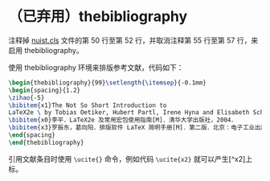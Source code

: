# （已弃用）thebibliography

注释掉 [nuist.cls](https://github.com/sakronos/NUIST\_Bachelor\_Thesis\_LaTeX\_Template/blob/main/nuist.cls) 文件的第 50 行至第 52 行，并取消注释第 55 行至第 57 行，来启用 thebibliography。

使用 thebibliography 环境来排版参考文献，代码如下：

```latex
\begin{thebibliography}{99}\setlength{\itemsep}{-0.1mm}
\begin{spacing}{1.2}
\zihao{-5}
\bibitem{x1}The Not So Short Introduction to
LaTeX2e \ by Tobias Oetiker, Hubert Partl, Irene Hyna and Elisabeth Schlegl.
\bibitem{x0}李平．LaTeX2e 及常用宏包使用指南[M]．清华大学出版社，2004．
\bibitem{x3}罗振东，葛向阳．排版软件 LaTeX 简明手册[M]．第二版．北京：电子工业出版社，2003．
\end{spacing}
\end{thebibliography}
```

引用文献条目时使用 `\ucite{}` 命令，例如代码 `\ucite{x2}` 就可以产生\[^x2]上标。
